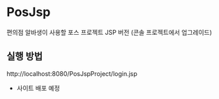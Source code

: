 # PosJsp
편의점 알바생이 사용할 포스 프로젝트 JSP 버전 (콘솔 프로젝트에서 업그레이드)

## 실행 방법
http://localhost:8080/PosJspProject/login.jsp
- 사이트 배포 예정
